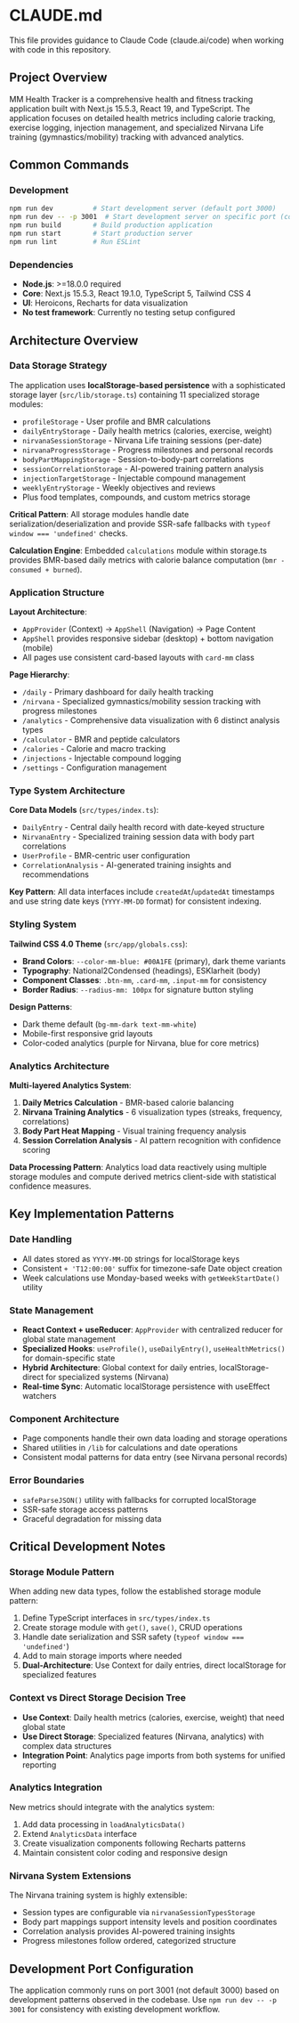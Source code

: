 # CLAUDE.md

This file provides guidance to Claude Code (claude.ai/code) when working with code in this repository.

## Project Overview

MM Health Tracker is a comprehensive health and fitness tracking application built with Next.js 15.5.3, React 19, and TypeScript. The application focuses on detailed health metrics including calorie tracking, exercise logging, injection management, and specialized Nirvana Life training (gymnastics/mobility) tracking with advanced analytics.

## Common Commands

### Development
```bash
npm run dev          # Start development server (default port 3000)
npm run dev -- -p 3001  # Start development server on specific port (commonly used)
npm run build        # Build production application
npm run start        # Start production server
npm run lint         # Run ESLint
```

### Dependencies
- **Node.js**: >=18.0.0 required
- **Core**: Next.js 15.5.3, React 19.1.0, TypeScript 5, Tailwind CSS 4
- **UI**: Heroicons, Recharts for data visualization
- **No test framework**: Currently no testing setup configured

## Architecture Overview

### Data Storage Strategy
The application uses **localStorage-based persistence** with a sophisticated storage layer (`src/lib/storage.ts`) containing 11 specialized storage modules:

- `profileStorage` - User profile and BMR calculations
- `dailyEntryStorage` - Daily health metrics (calories, exercise, weight)
- `nirvanaSessionStorage` - Nirvana Life training sessions (per-date)
- `nirvanaProgressStorage` - Progress milestones and personal records
- `bodyPartMappingStorage` - Session-to-body-part correlations
- `sessionCorrelationStorage` - AI-powered training pattern analysis
- `injectionTargetStorage` - Injectable compound management
- `weeklyEntryStorage` - Weekly objectives and reviews
- Plus food templates, compounds, and custom metrics storage

**Critical Pattern**: All storage modules handle date serialization/deserialization and provide SSR-safe fallbacks with `typeof window === 'undefined'` checks.

**Calculation Engine**: Embedded `calculations` module within storage.ts provides BMR-based daily metrics with calorie balance computation (`bmr - consumed + burned`).

### Application Structure

**Layout Architecture**:
- `AppProvider` (Context) → `AppShell` (Navigation) → Page Content
- `AppShell` provides responsive sidebar (desktop) + bottom navigation (mobile)
- All pages use consistent card-based layouts with `card-mm` class

**Page Hierarchy**:
- `/daily` - Primary dashboard for daily health tracking
- `/nirvana` - Specialized gymnastics/mobility session tracking with progress milestones
- `/analytics` - Comprehensive data visualization with 6 distinct analysis types
- `/calculator` - BMR and peptide calculators
- `/calories` - Calorie and macro tracking
- `/injections` - Injectable compound logging
- `/settings` - Configuration management

### Type System Architecture

**Core Data Models** (`src/types/index.ts`):
- `DailyEntry` - Central daily health record with date-keyed structure
- `NirvanaEntry` - Specialized training session data with body part correlations
- `UserProfile` - BMR-centric user configuration
- `CorrelationAnalysis` - AI-generated training insights and recommendations

**Key Pattern**: All data interfaces include `createdAt`/`updatedAt` timestamps and use string date keys (`YYYY-MM-DD` format) for consistent indexing.

### Styling System

**Tailwind CSS 4.0 Theme** (`src/app/globals.css`):
- **Brand Colors**: `--color-mm-blue: #00A1FE` (primary), dark theme variants
- **Typography**: National2Condensed (headings), ESKlarheit (body)
- **Component Classes**: `.btn-mm`, `.card-mm`, `.input-mm` for consistency
- **Border Radius**: `--radius-mm: 100px` for signature button styling

**Design Patterns**:
- Dark theme default (`bg-mm-dark text-mm-white`)
- Mobile-first responsive grid layouts
- Color-coded analytics (purple for Nirvana, blue for core metrics)

### Analytics Architecture

**Multi-layered Analytics System**:
1. **Daily Metrics Calculation** - BMR-based calorie balancing
2. **Nirvana Training Analytics** - 6 visualization types (streaks, frequency, correlations)
3. **Body Part Heat Mapping** - Visual training frequency analysis
4. **Session Correlation Analysis** - AI pattern recognition with confidence scoring

**Data Processing Pattern**: Analytics load data reactively using multiple storage modules and compute derived metrics client-side with statistical confidence measures.

## Key Implementation Patterns

### Date Handling
- All dates stored as `YYYY-MM-DD` strings for localStorage keys
- Consistent `+ 'T12:00:00'` suffix for timezone-safe Date object creation
- Week calculations use Monday-based weeks with `getWeekStartDate()` utility

### State Management
- **React Context + useReducer**: `AppProvider` with centralized reducer for global state management
- **Specialized Hooks**: `useProfile()`, `useDailyEntry()`, `useHealthMetrics()` for domain-specific state
- **Hybrid Architecture**: Global context for daily entries, localStorage-direct for specialized systems (Nirvana)
- **Real-time Sync**: Automatic localStorage persistence with useEffect watchers

### Component Architecture
- Page components handle their own data loading and storage operations
- Shared utilities in `/lib` for calculations and date operations
- Consistent modal patterns for data entry (see Nirvana personal records)

### Error Boundaries
- `safeParseJSON()` utility with fallbacks for corrupted localStorage
- SSR-safe storage access patterns
- Graceful degradation for missing data

## Critical Development Notes

### Storage Module Pattern
When adding new data types, follow the established storage module pattern:
1. Define TypeScript interfaces in `src/types/index.ts`
2. Create storage module with `get()`, `save()`, CRUD operations
3. Handle date serialization and SSR safety (`typeof window === 'undefined'`)
4. Add to main storage imports where needed
5. **Dual-Architecture**: Use Context for daily entries, direct localStorage for specialized features

### Context vs Direct Storage Decision Tree
- **Use Context**: Daily health metrics (calories, exercise, weight) that need global state
- **Use Direct Storage**: Specialized features (Nirvana, analytics) with complex data structures
- **Integration Point**: Analytics page imports from both systems for unified reporting

### Analytics Integration
New metrics should integrate with the analytics system:
1. Add data processing in `loadAnalyticsData()`
2. Extend `AnalyticsData` interface
3. Create visualization components following Recharts patterns
4. Maintain consistent color coding and responsive design

### Nirvana System Extensions
The Nirvana training system is highly extensible:
- Session types are configurable via `nirvanaSessionTypesStorage`
- Body part mappings support intensity levels and position coordinates
- Correlation analysis provides AI-powered training insights
- Progress milestones follow ordered, categorized structure

## Development Port Configuration
The application commonly runs on port 3001 (not default 3000) based on development patterns observed in the codebase. Use `npm run dev -- -p 3001` for consistency with existing development workflow.